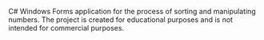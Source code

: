 C# Windows Forms application for the process of sorting and manipulating numbers.
The project is created for educational purposes and is not intended for commercial purposes.

